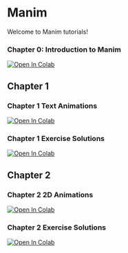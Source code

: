 # Manim
Welcome to Manim tutorials!

### Chapter 0: Introduction to Manim
[![Open In Colab](https://colab.research.google.com/assets/colab-badge.svg)](https://colab.research.google.com/github/chuanyewest/Manim/blob/main/Chapter%200/Chapter%200%20Introduction%20to%20Manim.ipynb)

## Chapter 1
### Chapter 1 Text Animations
[![Open In Colab](https://colab.research.google.com/assets/colab-badge.svg)](https://colab.research.google.com/github/chuanyewest/Manim/blob/main/Chapter%201/Chapter%201%20Text%20Animations.ipynb)

### Chapter 1 Exercise Solutions
[![Open In Colab](https://colab.research.google.com/assets/colab-badge.svg)](https://colab.research.google.com/github/chuanyewest/Manim/blob/main/Chapter%201/Chapter%201%20Exercise%20Solutions.ipynb)

## Chapter 2
### Chapter 2 2D Animations
[![Open In Colab](https://colab.research.google.com/assets/colab-badge.svg)](https://colab.research.google.com/github/chuanyewest/Manim/blob/main/Chapter%202/Chapter%202%202D%20Animations.ipynb)

### Chapter 2 Exercise Solutions
[![Open In Colab](https://colab.research.google.com/assets/colab-badge.svg)](https://colab.research.google.com/github/chuanyewest/Manim/blob/main/Chapter%202/Chapter%202%20Exercise%20Solutions.ipynb)
